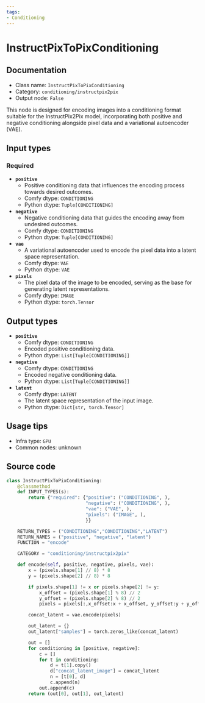 ```yaml
---
tags:
- Conditioning
---
```


# InstructPixToPixConditioning
## Documentation
- Class name: `InstructPixToPixConditioning`
- Category: `conditioning/instructpix2pix`
- Output node: `False`

This node is designed for encoding images into a conditioning format suitable for the InstructPix2Pix model, incorporating both positive and negative conditioning alongside pixel data and a variational autoencoder (VAE).
## Input types
### Required
- **`positive`**
    - Positive conditioning data that influences the encoding process towards desired outcomes.
    - Comfy dtype: `CONDITIONING`
    - Python dtype: `Tuple[CONDITIONING]`
- **`negative`**
    - Negative conditioning data that guides the encoding away from undesired outcomes.
    - Comfy dtype: `CONDITIONING`
    - Python dtype: `Tuple[CONDITIONING]`
- **`vae`**
    - A variational autoencoder used to encode the pixel data into a latent space representation.
    - Comfy dtype: `VAE`
    - Python dtype: `VAE`
- **`pixels`**
    - The pixel data of the image to be encoded, serving as the base for generating latent representations.
    - Comfy dtype: `IMAGE`
    - Python dtype: `torch.Tensor`
## Output types
- **`positive`**
    - Comfy dtype: `CONDITIONING`
    - Encoded positive conditioning data.
    - Python dtype: `List[Tuple[CONDITIONING]]`
- **`negative`**
    - Comfy dtype: `CONDITIONING`
    - Encoded negative conditioning data.
    - Python dtype: `List[Tuple[CONDITIONING]]`
- **`latent`**
    - Comfy dtype: `LATENT`
    - The latent space representation of the input image.
    - Python dtype: `Dict[str, torch.Tensor]`
## Usage tips
- Infra type: `GPU`
- Common nodes: unknown


## Source code
```python
class InstructPixToPixConditioning:
    @classmethod
    def INPUT_TYPES(s):
        return {"required": {"positive": ("CONDITIONING", ),
                             "negative": ("CONDITIONING", ),
                             "vae": ("VAE", ),
                             "pixels": ("IMAGE", ),
                             }}

    RETURN_TYPES = ("CONDITIONING","CONDITIONING","LATENT")
    RETURN_NAMES = ("positive", "negative", "latent")
    FUNCTION = "encode"

    CATEGORY = "conditioning/instructpix2pix"

    def encode(self, positive, negative, pixels, vae):
        x = (pixels.shape[1] // 8) * 8
        y = (pixels.shape[2] // 8) * 8

        if pixels.shape[1] != x or pixels.shape[2] != y:
            x_offset = (pixels.shape[1] % 8) // 2
            y_offset = (pixels.shape[2] % 8) // 2
            pixels = pixels[:,x_offset:x + x_offset, y_offset:y + y_offset,:]

        concat_latent = vae.encode(pixels)

        out_latent = {}
        out_latent["samples"] = torch.zeros_like(concat_latent)

        out = []
        for conditioning in [positive, negative]:
            c = []
            for t in conditioning:
                d = t[1].copy()
                d["concat_latent_image"] = concat_latent
                n = [t[0], d]
                c.append(n)
            out.append(c)
        return (out[0], out[1], out_latent)

```
